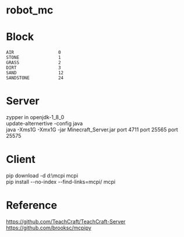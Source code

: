 # robot_mc

# Block

```
AIR                 0  
STONE               1  
GRASS               2  
DIRT                3  
SAND                12  
SANDSTONE           24  
```

# Server

zypper in openjdk-1_8_0  
update-alternertive -config java  
java -Xms1G -Xmx1G -jar Minecraft_Server.jar 
port 4711
port 25565
port 25575 

# Client

pip download -d d:\mcpi mcpi  
pip install --no-index --find-links=mcpi/ mcpi  

# Reference

https://github.com/TeachCraft/TeachCraft-Server  
https://github.com/brooksc/mcpipy  


